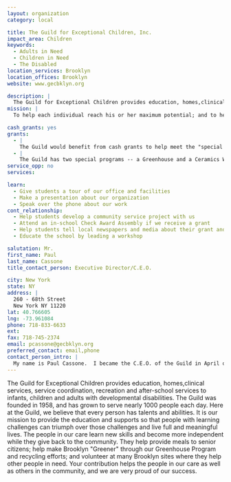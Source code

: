 ```yaml
---
layout: organization
category: local

title: The Guild for Exceptional Children, Inc.
impact_area: Children
keywords: 
  - Adults in Need
  - Children in Need
  - The Disabled
location_services: Brooklyn
location_offices: Brooklyn
website: www.gecbklyn.org

description: |
  The Guild for Exceptional Children provides education, homes,clinical services, service coordination, recreation and after-school services to infants, children and adults with developmental disabilities. The Guild was founded in 1958, and has grown to serve nearly 1000 people each day. Here at the Guild, we believe that every person has talents and abilities. It is our mission to provide the education and supports so that people with learning challenges can triumph over those challenges and live full and meaningful lives. The people in our care learn new skills and become more independent while they give back to the community.  They help provide meals to senior citizens; help make Brooklyn "Greener" through our Greenhouse Program and recycling efforts; and volunteer at many Brooklyn sites where they help other people in need.  Your contribution helps the people in our care as well as others in the community, and we are very proud of our success.
mission: |
  To help each individual reach his or her maximum potential; and to help families cope with the responsibility of caring for a disabled family member at home. To achieve this goal, a dedicated, well qualified and caring staff provide clinical, therapeutic, educational, social, residential, recreational and support services designed to stimulate the development of the whole person, fostering self-esteem and pride in accomplishment. 

cash_grants: yes
grants: 
  - |
    The Guild would benefit from cash grants to help meet the "special needs" of people in our care, because our funding sources do not always meet those needs.  For example, some people need wheelchairs and modifications to their residences to be able to continue to live there.  Some babies we care for need special modified toys to be able to play. Some of the people in our care need special dental work. Some older people we serve need special supplies and extra help. Our funding sources do not always pay for all of these costs and we count on contributions and fund-raising to meet these special needs.
  - |
    The Guild has two special programs -- a Greenhouse and a Ceramics Workshop -- that provide enjoyment as well as valuable skills to the people in our care.  These programs require new supplies on a regular basis, such as new flower pots and tools; fertilizer, soil and peat; ceramics molds and clay; paints and glazing compounds.  Assistance in this area would help guarantee that we are able to keep these important programs running.
service_opp: no
services: 

learn: 
  - Give students a tour of our office and facilities
  - Make a presentation about our organization
  - Speak over the phone about our work
cont_relationship: 
  - Help students develop a community service project with us
  - Attend an in-school Check Award Assembly if we receive a grant
  - Help students tell local newspapers and media about their grant and/or project with us
  - Educate the school by leading a workshop

salutation: Mr.
first_name: Paul
last_name: Cassone
title_contact_person: Executive Director/C.E.O.

city: New York
state: NY
address: |
  260 - 68th Street  
  New York NY 11220
lat: 40.766605
lng: -73.961084
phone: 718-833-6633
ext: 
fax: 718-745-2374
email: pcassone@gecbklyn.org
preferred_contact: email,phone
contact_person_intro: |
  My name is Paul Cassone.  I became the C.E.O. of the Guild in April of 2005 but I have been associated with The Guild since 1972, when I was in high school.  I have a brother who is served by the Guild and who lives in a residence here.  I have seen first-hand how important the work of the Guild is to families and to people with special needs.  I am thankful to you for considering the Guild for a donation and am excited about telling you more about the Guild and collaborating with you on projects.
---
```

The Guild for Exceptional Children provides education, homes,clinical services, service coordination, recreation and after-school services to infants, children and adults with developmental disabilities. The Guild was founded in 1958, and has grown to serve nearly 1000 people each day. Here at the Guild, we believe that every person has talents and abilities. It is our mission to provide the education and supports so that people with learning challenges can triumph over those challenges and live full and meaningful lives. The people in our care learn new skills and become more independent while they give back to the community.  They help provide meals to senior citizens; help make Brooklyn "Greener" through our Greenhouse Program and recycling efforts; and volunteer at many Brooklyn sites where they help other people in need.  Your contribution helps the people in our care as well as others in the community, and we are very proud of our success.